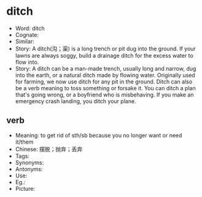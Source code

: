 # ditch

- Word: ditch
- Cognate: 
- Similar: 
- Story: A ditch(沟；渠) is a long trench or pit dug into the ground. If your lawns are always soggy, build a drainage ditch for the excess water to flow into.
- Story: A ditch can be a man-made trench, usually long and narrow, dug into the earth, or a natural ditch made by flowing water. Originally used for farming, we now use ditch for any pit in the ground. Ditch can also be a verb meaning to toss something or forsake it. You can ditch a plan that's going wrong, or a boyfriend who is misbehaving. If you make an emergency crash landing, you ditch your plane.

## verb

- Meaning: to get rid of sth/sb because you no longer want or need it/them
- Chinese: 摆脱；抛弃；丢弃
- Tags: 
- Synonyms: 
- Antonyms: 
- Use: 
- Eg.: 
- Picture: 

